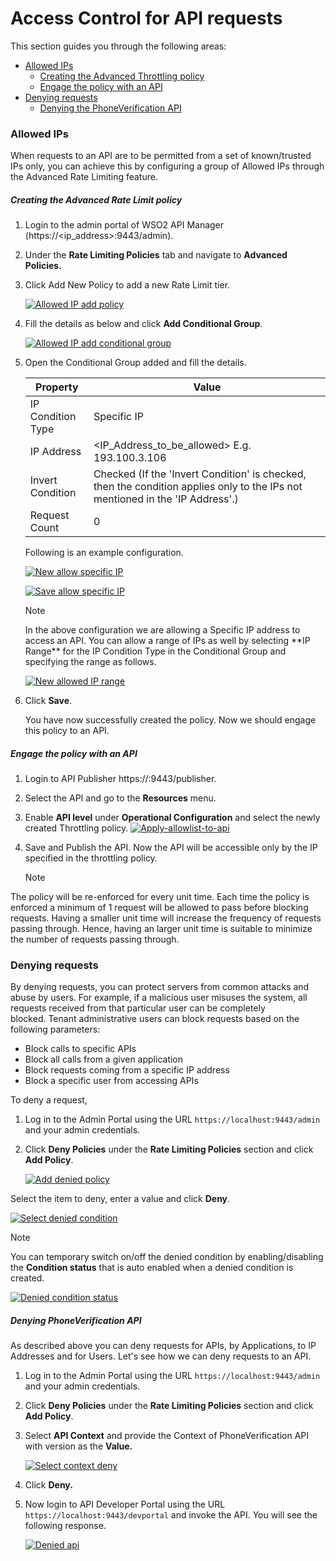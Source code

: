 # Access Control for API requests

This section guides you through the following areas:

-   [Allowed IPs](#allowed-ips)
    -   [Creating the Advanced Throttling policy](#creating-the-advanced-rate-limit-policy)
    -   [Engage the policy with an API](#engage-the-policy-with-an-api)
-   [Denying requests](#denying-requests)
    -   [Denying the PhoneVerification API](#denying-phoneverification-api)

### Allowed IPs

When requests to an API are to be permitted from a set of known/trusted IPs only, you can achieve this by configuring a group of Allowed IPs through the Advanced Rate Limiting feature.

##### Creating the Advanced Rate Limit policy

1.  Login to the admin portal of WSO2 API Manager (https://&lt;ip\_address&gt;:9443/admin).
2.  Under the **Rate Limiting Policies** tab and navigate to **Advanced Policies.**
3.  Click Add New Policy to add a new Rate Limit tier.

    [![Allowed IP add policy]({{base_path}}/assets/img/learn/allowed-ip-add-policy.png)]({{base_path}}/assets/img/learn/allowed-ip-add-policy.png)

4.  Fill the details as below and click **Add Conditional Group**.

    [![Allowed IP add conditional group]({{base_path}}/assets/img/learn/allowed-ip-add-conditional-group.png)]({{base_path}}/assets/img/learn/allowed-ip-add-conditional-group.png)

5.  Open the Conditional Group added and fill the details.

    | Property            | Value                                                                                                          |
    |---------------------|----------------------------------------------------------------------------------------------------------------|
    | IP Condition Type   | Specific IP                                                                                                    |
    | IP Address          | <IP_Address_to_be_allowed> E.g. 193.100.3.106                                                                  |
    | Invert Condition    | Checked (If the 'Invert Condition' is checked, then the condition applies only to the IPs not mentioned in the 'IP Address'.) |
    | Request Count       | 0                                                                                                              |

    Following is an example configuration.

    [![New allow specific IP]({{base_path}}/assets/img/learn/new-allow-specific-ip.png)]({{base_path}}/assets/img/learn/new-allow-specific-ip.png)
    
    [![Save allow specific IP]({{base_path}}/assets/img/learn/save-allow-specific-ip.png)]({{base_path}}/assets/img/learn/save-allow-specific-ip.png)
      
     <div class="admonition info">
    <p class="admonition-title">Note</p>  
    <p>In the above configuration we are allowing a Specific IP address to access an API.
    You can allow a range of IPs as well by selecting **IP Range** for the IP Condition Type in the Conditional Group and specifying the range as follows.</p>
    </div>

    [![New allowed IP range]({{base_path}}/assets/img/learn/new-allowed-ip-range.png)]({{base_path}}/assets/img/learn/new-allowed-ip-range.png)

6.  Click **Save**.
       
    You have now successfully created the policy. Now we should engage this policy to an API.

##### Engage the policy with an API

1.  Login to API Publisher https://:9443/publisher.
2.  Select the API and go to the <b>Resources</b> menu.
3.  Enable **API level** under **Operational Configuration** and select the newly created Throttling policy.
    [![Apply-allowlist-to-api]({{base_path}}/assets/img/learn/apply-allowlist-to-api.png)]({{base_path}}/assets/img/learn/apply-allowlist-to-api.png)
    
4.  Save and Publish the API.
    Now the API will be accessible only by the IP specified in the throttling policy.

    <div class="admonition info">
    <p class="admonition-title">Note</p>
    <p>
  The policy will be re-enforced for every unit time. Each time the policy is enforced a minimum of 1 request will be allowed to pass before blocking requests. Having a smaller unit time will increase the frequency of requests passing through. Hence, having an larger unit time is suitable to minimize the number of requests passing through.
    </p>
   </div>

### Denying requests

By denying requests, you can protect servers from common attacks and abuse by users. For example, if a malicious user misuses the system, all requests received from that particular user can be completely blocked. Tenant administrative users can block requests based on the following parameters:

-   Block calls to specific APIs
-   Block all calls from a given application
-   Block requests coming from a specific IP address
-   Block a specific user from accessing APIs

To deny a request,

1.  Log in to the Admin Portal using the URL `https://localhost:9443/admin` and your admin credentials.
2.  Click **Deny Policies** under the **Rate Limiting Policies** section and click **Add Policy**.

    [![Add denied policy]({{base_path}}/assets/img/learn/add-denied-policy.png)]({{base_path}}/assets/img/learn/add-denied-policy.png)

Select the item to deny, enter a value and click **Deny**.

[![Select denied condition]({{base_path}}/assets/img/learn/select-denied-condition.png)]({{base_path}}/assets/img/learn/select-denied-condition.png)
<div class="admonition info">
    <p class="admonition-title">Note</p>
<p>You can temporary switch on/off the denied condition by enabling/disabling the <b>Condition status</b> that is auto enabled when a denied condition is created. </p>
</div>

[![Denied condition status]({{base_path}}/assets/img/learn/denied-condition-status.png)]({{base_path}}/assets/img/learn/denied-condition-status.png)

##### Denying PhoneVerification API

As described above you can deny requests for APIs, by Applications, to IP Addresses and for Users. Let's see how we can deny requests to an API.

1.  Log in to the Admin Portal using the URL `https://localhost:9443/admin` and your admin credentials.
2.  Click **Deny Policies** under the **Rate Limiting Policies** section and click **Add Policy**.
3.  Select **API Context** and provide the Context of PhoneVerification API with version as the **Value.**

    [![Select context deny]({{base_path}}/assets/img/learn/select-context-deny.png)]({{base_path}}/assets/img/learn/select-context-deny.png)

4.  Click **Deny.**
5.  Now login to API Developer Portal using the URL `https://localhost:9443/devportal` and invoke the API.
    You will see the following response.

    [![Denied api]({{base_path}}/assets/img/learn/denied-api.png)]({{base_path}}/assets/img/learn/denied-api.png)

